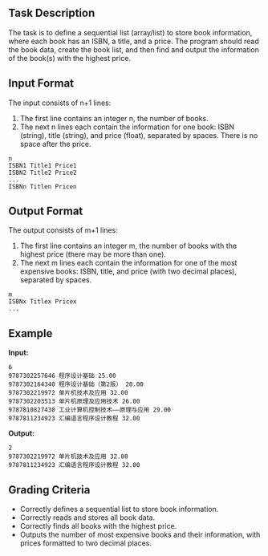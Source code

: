 ## Task Description

The task is to define a sequential list (array/list) to store book information, where each book has an ISBN, a title, and a price. The program should read the book data, create the book list, and then find and output the information of the book(s) with the highest price.

## Input Format

The input consists of n+1 lines:

1. The first line contains an integer n, the number of books.
2. The next n lines each contain the information for one book: ISBN (string), title (string), and price (float), separated by spaces. There is no space after the price.

```
n
ISBN1 Title1 Price1
ISBN2 Title2 Price2
...
ISBNn Titlen Pricen
```

## Output Format

The output consists of m+1 lines:

1. The first line contains an integer m, the number of books with the highest price (there may be more than one).
2. The next m lines each contain the information for one of the most expensive books: ISBN, title, and price (with two decimal places), separated by spaces.

```
m
ISBNx Titlex Pricex
...
```

## Example

**Input:**

```
6
9787302257646 程序设计基础 25.00
9787302164340 程序设计基础（第2版） 20.00
9787302219972 单片机技术及应用 32.00
9787302203513 单片机原理及应用技术 26.00
9787810827430 工业计算机控制技术——原理与应用 29.00
9787811234923 汇编语言程序设计教程 32.00
```

**Output:**

```
2
9787302219972 单片机技术及应用 32.00
9787811234923 汇编语言程序设计教程 32.00
```

## Grading Criteria

* Correctly defines a sequential list to store book information.
* Correctly reads and stores all book data.
* Correctly finds all books with the highest price.
* Outputs the number of most expensive books and their information, with prices formatted to two decimal places.
